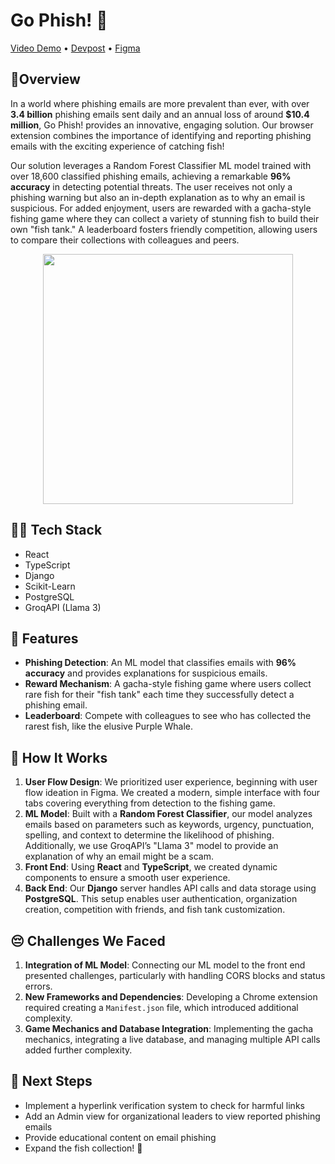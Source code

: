 # Go Phish! 🎣

[Video Demo](https://www.youtube.com/watch?v=6sejNYlVdSA&ab_channel=SahejSodhi) • [Devpost](https://devpost.com/software/go-phish-e7qzo3?ref_content=my-projects-tab&ref_feature=my_projects)  • [Figma](https://www.figma.com/design/GmtreKSGdvembjJ9n6k9yv/Go-Phish-Wireframe%2FDesigns?node-id=0-1&node-type=canvas&t=SgsH6IFf5MEau0O1-0)


## 📃Overview

In a world where phishing emails are more prevalent than ever, with over **3.4 billion** phishing emails sent daily and an annual loss of around **$10.4 million**, Go Phish! provides an innovative, engaging solution. Our browser extension combines the importance of identifying and reporting phishing emails with the exciting experience of catching fish! 

Our solution leverages a Random Forest Classifier ML model trained with over 18,600 classified phishing emails, achieving a remarkable **96% accuracy** in detecting potential threats. The user receives not only a phishing warning but also an in-depth explanation as to why an email is suspicious. For added enjoyment, users are rewarded with a gacha-style fishing game where they can collect a variety of stunning fish to build their own "fish tank." A leaderboard fosters friendly competition, allowing users to compare their collections with colleagues and peers.

<p align="center">
  <img src="https://github.com/user-attachments/assets/818cfbae-1152-48b8-acda-1feeeb76e458" width="400" />
</p>


## 🧑‍💻 Tech Stack

- React  
- TypeScript   
- Django  
- Scikit-Learn
- PostgreSQL  
- GroqAPI (Llama 3)

## 🔗 Features

- **Phishing Detection**: An ML model that classifies emails with **96% accuracy** and provides explanations for suspicious emails.
- **Reward Mechanism**: A gacha-style fishing game where users collect rare fish for their "fish tank" each time they successfully detect a phishing email.
- **Leaderboard**: Compete with colleagues to see who has collected the rarest fish, like the elusive Purple Whale.
  
## 👷 How It Works

1. **User Flow Design**: We prioritized user experience, beginning with user flow ideation in Figma. We created a modern, simple interface with four tabs covering everything from detection to the fishing game.
2. **ML Model**: Built with a **Random Forest Classifier**, our model analyzes emails based on parameters such as keywords, urgency, punctuation, spelling, and context to determine the likelihood of phishing. Additionally, we use GroqAPI’s "Llama 3" model to provide an explanation of why an email might be a scam.
3. **Front End**: Using **React** and **TypeScript**, we created dynamic components to ensure a smooth user experience.
4. **Back End**: Our **Django** server handles API calls and data storage using **PostgreSQL**. This setup enables user authentication, organization creation, competition with friends, and fish tank customization.

## 😔 Challenges We Faced

1. **Integration of ML Model**: Connecting our ML model to the front end presented challenges, particularly with handling CORS blocks and status errors.
2. **New Frameworks and Dependencies**: Developing a Chrome extension required creating a `Manifest.json` file, which introduced additional complexity.
3. **Game Mechanics and Database Integration**: Implementing the gacha mechanics, integrating a live database, and managing multiple API calls added further complexity.

## 👊 Next Steps

- Implement a hyperlink verification system to check for harmful links
- Add an Admin view for organizational leaders to view reported phishing emails
- Provide educational content on email phishing
- Expand the fish collection! 🐠
